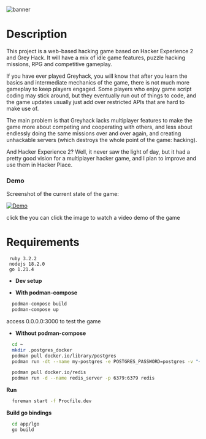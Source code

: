 ![banner](https://i.imgur.com/Cf7fTRR.png "banner")

# Description

This project is a web-based hacking game based on Hacker Experience 2 and Grey Hack. It will have a mix of idle game features, puzzle hacking missions, RPG and competitive gameplay.

If you have ever played Greyhack, you will know that after you learn the basics and intermediate mechanics of the game, there is not much more gameplay to keep players engaged. Some players who enjoy game script coding may stick around, but they eventually run out of things to code, and the game updates usually just add over restricted APIs that are hard to make use of.

The main problem is that Greyhack lacks multiplayer features to make the game more about competing and cooperating with others, and less about endlessly doing the same missions over and over again, and creating unhackable servers (which destroys the whole point of the game: hacking).

And Hacker Experience 2? Well, it never saw the light of day, but it had a pretty good vision for a multiplayer hacker game, and I plan to improve and use them in Hacker Place.

### Demo

Screenshot of the current state of the game:

[![Demo](https://i.imgur.com/eV04Oil.png)](https://youtu.be/VftUaKUQNSQ)

click the you can click the image to watch a video demo of the game

# Requirements

```
 ruby 3.2.2
 nodejs 18.2.0
 go 1.21.4
```

* **Dev setup**

* **With podman-compose**
```bash
  podman-compose build
  podman-compose up
```

access 0.0.0.0:3000 to test the game

* **Without podman-compose**

```bash
  cd ~
  mkdir .postgres_docker
  podman pull docker.io/library/postgres
  podman run -dt --name my-postgres -e POSTGRES_PASSWORD=postgres -v "~/.postgres_docker:/var/lib/postgresql/data:Z" -p 5432:5432 postgres

  podman pull docker.io/redis
  podman run -d --name redis_server -p 6379:6379 redis
```

**Run**

```bash
  foreman start -f Procfile.dev 
```

**Build go bindings**

```bash
  cd app/lgo
  go build
```

